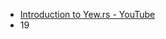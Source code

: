 - [Introduction to Yew.rs - YouTube](https://www.youtube.com/watch?v=4yOf0_5r_wg&list=PLrmY5pVcnuE_R5qJ0o30eGw77bWmnrUtL)
- 19
